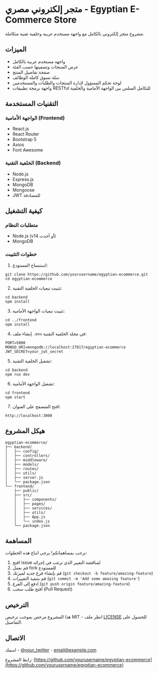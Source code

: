 # متجر إلكتروني مصري - Egyptian E-Commerce Store

مشروع متجر إلكتروني بالكامل مع واجهة مستخدم عربية وخلفية تقنية متكاملة.

## الميزات

- واجهة مستخدم عربية بالكامل
- عرض المنتجات وتصفيتها حسب الفئة
- صفحة تفاصيل المنتج
- سلة تسوق كاملة الوظائف
- لوحة تحكم المسؤول لإدارة المنتجات والطلبات والمستخدمين
- واجهة برمجة تطبيقات RESTful للتكامل السلس بين الواجهة الأمامية والخلفية

## التقنيات المستخدمة

### الواجهة الأمامية (Frontend)
- React.js
- React Router
- Bootstrap 5
- Axios
- Font Awesome

### الخلفية التقنية (Backend)
- Node.js
- Express.js
- MongoDB
- Mongoose
- JWT للمصادقة

## كيفية التشغيل

### متطلبات النظام
- Node.js (v14 أو أحدث)
- MongoDB

### خطوات التثبيت

1. استنساخ المستودع:
```
git clone https://github.com/yourusername/egyptian-ecommerce.git
cd egyptian-ecommerce
```

2. تثبيت تبعيات الخلفية التقنية:
```
cd backend
npm install
```

3. تثبيت تبعيات الواجهة الأمامية:
```
cd ../frontend
npm install
```

4. إنشاء ملف `.env` في مجلد الخلفية التقنية:
```
PORT=5000
MONGO_URI=mongodb://localhost:27017/egyptian-ecommerce
JWT_SECRET=your_jwt_secret
```

5. تشغيل الخلفية التقنية:
```
cd backend
npm run dev
```

6. تشغيل الواجهة الأمامية:
```
cd frontend
npm start
```

7. افتح المتصفح على العنوان:
```
http://localhost:3000
```

## هيكل المشروع

```
egyptian-ecommerce/
├── backend/
│   ├── config/
│   ├── controllers/
│   ├── middleware/
│   ├── models/
│   ├── routes/
│   ├── utils/
│   ├── server.js
│   └── package.json
└── frontend/
    ├── public/
    ├── src/
    │   ├── components/
    │   ├── pages/
    │   ├── services/
    │   ├── utils/
    │   ├── App.js
    │   └── index.js
    └── package.json
```

## المساهمة

نرحب بمساهماتكم! يرجى اتباع هذه الخطوات:

1. افتح issue لمناقشة التغيير الذي ترغب في إجرائه
2. قم بعمل fork للمستودع
3. قم بإنشاء فرع جديد لميزتك (`git checkout -b feature/amazing-feature`)
4. قم بتنفيذ التغييرات (`git commit -m 'Add some amazing feature'`)
5. ادفع إلى الفرع (`git push origin feature/amazing-feature`)
6. افتح طلب سحب (Pull Request)

## الترخيص

هذا المشروع مرخص بموجب ترخيص MIT - انظر ملف [LICENSE](LICENSE) للحصول على التفاصيل.

## الاتصال

اسمك - [@your_twitter](https://twitter.com/your_twitter) - email@example.com

رابط المشروع: [https://github.com/yourusername/egyptian-ecommerce](https://github.com/yourusername/egyptian-ecommerce) 